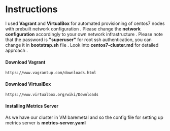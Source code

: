 # Instructions

I used __Vagrant__ and __VirtualBox__ for automated provisioning of centos7 nodes with prebuilt network configuration .
Please change the __network configuration__ accordingly to your own network infrastructure .
Please note that the password is __"superuser"__ for root ssh authentication, you can change it in __bootstrap.sh__ file . Look into __centos7-cluster.md__ for detailed approach . 

#### Download Vagrant

```
https://www.vagrantup.com/downloads.html
```
#### Download VirtualBox

```
https://www.virtualbox.org/wiki/Downloads
```

#### Installing Metrics Server
As we have our cluster in VM baremetal and so the config file for setting up metrics server is __metrics-server.yaml__
